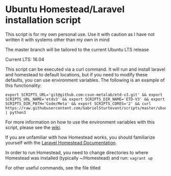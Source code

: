 # Ubuntu Homestead/Laravel  installation script

This script is for my own personal use. Use it with caution as I have not written it with systems other than my own in mind

The master branch will be tailored to the current Ubuntu LTS release

Current LTS: 16.04


This script can be executed via a curl command. It will run and install laravel and homestead to default locations, but if you need to modify these defaults, you can use environment variables. The following is an example of this functionality:
```
export SCRIPTS_URL='git@github.com:csun-metalab/etd-v3.git' && export SCRIPTS_URL_NAME='etdv3' && export SCRIPTS_DIR_NAME='ETD-V3' && export SCRIPTS_DIR_PATH='Code/Meta' && export SCRIPTS_CORES='2' && curl https://raw.githubusercontent.com/GabrielSturtevant/scripts/master/ubuntuHomestead.py | python3
```

For more information on how to use the environment variables with this script, please see the [wiki](https://github.com/GabrielSturtevant/homestead_installer/wiki/Environment-Variables).

If you are unfamiliar with how Homestead works, you should familiarize yourself with the [Laravel Homestead Documentation](https://laravel.com/docs/5.4/homestead).

In order to run Homestead, you need to change directories to where Homestead was installed (typically ~/Homestead) and run: `vagrant up`

For other useful commands, see the file titled 